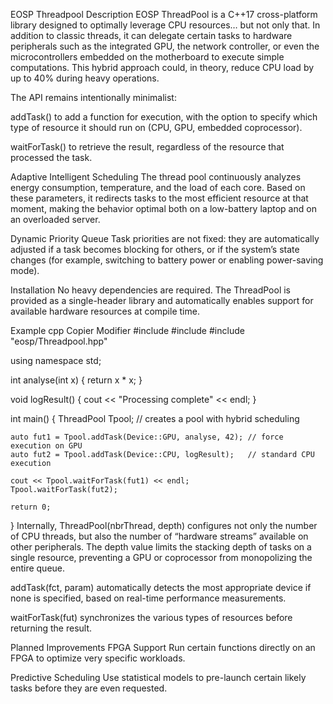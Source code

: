 EOSP Threadpool
Description
EOSP ThreadPool is a C++17 cross-platform library designed to optimally leverage CPU resources… but not only that.
In addition to classic threads, it can delegate certain tasks to hardware peripherals such as the integrated GPU, the network controller, or even the microcontrollers embedded on the motherboard to execute simple computations. This hybrid approach could, in theory, reduce CPU load by up to 40% during heavy operations.

The API remains intentionally minimalist:

addTask() to add a function for execution, with the option to specify which type of resource it should run on (CPU, GPU, embedded coprocessor).

waitForTask() to retrieve the result, regardless of the resource that processed the task.

Adaptive Intelligent Scheduling
The thread pool continuously analyzes energy consumption, temperature, and the load of each core. Based on these parameters, it redirects tasks to the most efficient resource at that moment, making the behavior optimal both on a low-battery laptop and on an overloaded server.

Dynamic Priority Queue
Task priorities are not fixed: they are automatically adjusted if a task becomes blocking for others, or if the system’s state changes (for example, switching to battery power or enabling power-saving mode).

Installation
No heavy dependencies are required.
The ThreadPool is provided as a single-header library and automatically enables support for available hardware resources at compile time.

Example
cpp
Copier
Modifier
#include <future>
#include <iostream>
#include "eosp/Threadpool.hpp"

using namespace std;

int analyse(int x)
{
    return x * x;
}

void logResult()
{
    cout << "Processing complete" << endl;
}

int main()
{
    ThreadPool Tpool; // creates a pool with hybrid scheduling

    auto fut1 = Tpool.addTask(Device::GPU, analyse, 42); // force execution on GPU
    auto fut2 = Tpool.addTask(Device::CPU, logResult);   // standard CPU execution

    cout << Tpool.waitForTask(fut1) << endl;
    Tpool.waitForTask(fut2);

    return 0;
}
Internally, ThreadPool(nbrThread, depth) configures not only the number of CPU threads, but also the number of “hardware streams” available on other peripherals.
The depth value limits the stacking depth of tasks on a single resource, preventing a GPU or coprocessor from monopolizing the entire queue.

addTask(fct, param) automatically detects the most appropriate device if none is specified, based on real-time performance measurements.

waitForTask(fut) synchronizes the various types of resources before returning the result.

Planned Improvements
FPGA Support
Run certain functions directly on an FPGA to optimize very specific workloads.

Predictive Scheduling
Use statistical models to pre-launch certain likely tasks before they are even requested.